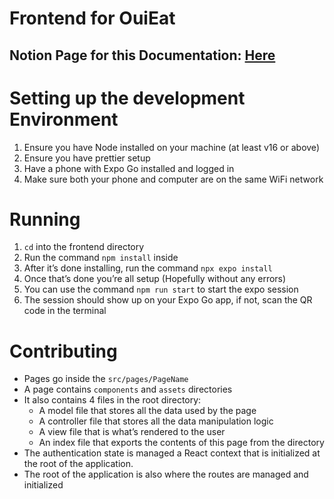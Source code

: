 # Frontend for OuiEat

## Notion Page for this Documentation: [Here](https://www.notion.so/ari-b/Frontend-for-OuiEat-1c8cefc2edf24317adb8c9b0693cea82)


# Setting up the development Environment

1. Ensure you have Node installed on your machine (at least v16 or above)
2. Ensure you have prettier setup
3. Have a phone with Expo Go installed and logged in
4. Make sure both your phone and computer are on the same WiFi network

# Running

1. `cd` into the frontend directory
2. Run the command `npm install` inside
3. After it’s done installing, run the command `npx expo install`
4. Once that’s done you’re all setup (Hopefully without any errors)
5. You can use the command `npm run start` to start the expo session
6. The session should show up on your Expo Go app, if not, scan the QR code in the terminal

# Contributing

- Pages go inside the `src/pages/PageName`
- A page contains `components` and `assets` directories
- It also contains 4 files in the root directory:
    - A model file that stores all the data used by the page
    - A controller file that stores all the data manipulation logic
    - A view file that is what’s rendered to the user
    - An index file that exports the contents of this page from the directory
- The authentication state is managed a React context that is initialized at the root of the application.
- The root of the application is also where the routes are managed and initialized